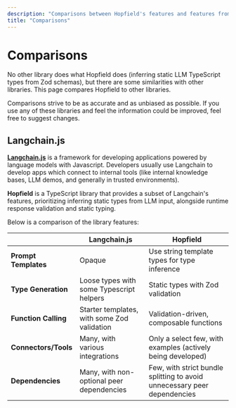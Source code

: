 ```yaml
---
description: "Comparisons between Hopfield's features and features from similar libraries."
title: "Comparisons"
---
```


# Comparisons

No other library does what Hopfield does (inferring static LLM TypeScript types from Zod schemas), but there are some similarities with other libraries. This page compares Hopfield to other libraries.

Comparisons strive to be as accurate and as unbiased as possible. If you use any of these libraries and feel the information could be improved, feel free to suggest changes.

## Langchain.js

[**Langchain.js**](https://github.com/hwchase17/langchainjs) is a framework for developing applications powered by language models
with Javascript. Developers usually use Langchain to develop apps which connect to internal tools (like internal knowledge bases,
LLM demos, and generally in trusted environments).

**Hopfield** is a TypeScript library that provides a subset of Langchain's features,
prioritizing inferring static types from LLM input, alongside runtime response validation and static typing.

Below is a comparison of the library features:

|                      | **Langchain.js**                            | **Hopfield**                                                             |
| -------------------- | ------------------------------------------- | ------------------------------------------------------------------------ |
| **Prompt Templates** | Opaque                                      | Use string template types for type inference                             |
| **Type Generation**  | Loose types with some Typescript helpers    | Static types with Zod validation                                         |
| **Function Calling** | Starter templates, with some Zod validation | Validation-driven, composable functions                                  |
| **Connectors/Tools** | Many, with various integrations             | Only a select few, with examples (actively being developed)              |
| **Dependencies**     | Many, with non-optional peer dependencies   | Few, with strict bundle splitting to avoid unnecessary peer dependencies |
